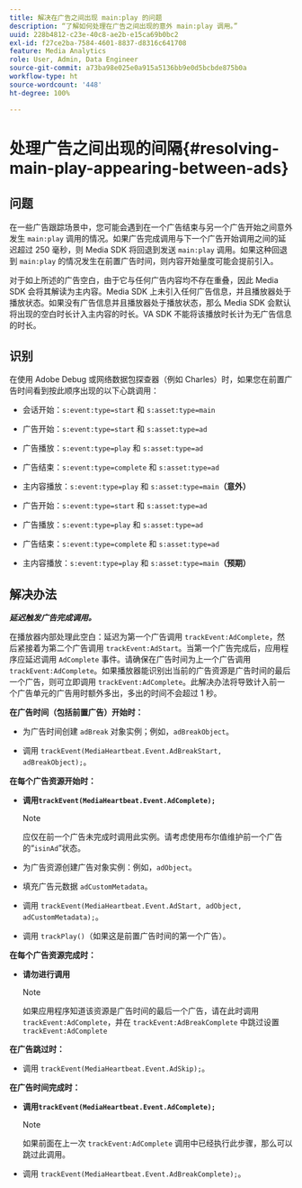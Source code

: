 ```yaml
---
title: 解决在广告之间出现 main:play 的问题
description: “了解如何处理在广告之间出现的意外 main:play 调用。”
uuid: 228b4812-c23e-40c8-ae2b-e15ca69b0bc2
exl-id: f27ce2ba-7584-4601-8837-d8316c641708
feature: Media Analytics
role: User, Admin, Data Engineer
source-git-commit: a73ba98e025e0a915a5136bb9e0d5bcbde875b0a
workflow-type: ht
source-wordcount: '448'
ht-degree: 100%

---
```



# 处理广告之间出现的间隔{#resolving-main-play-appearing-between-ads}

## 问题

在一些广告跟踪场景中，您可能会遇到在一个广告结束与另一个广告开始之间意外发生 `main:play` 调用的情况。如果广告完成调用与下一个广告开始调用之间的延迟超过 250 毫秒，则 Media SDK 将回退到发送 `main:play` 调用。如果这种回退到 `main:play` 的情况发生在前置广告时间，则内容开始量度可能会提前引入。

对于如上所述的广告空白，由于它与任何广告内容均不存在重叠，因此 Media SDK 会将其解读为主内容。Media SDK 上未引入任何广告信息，并且播放器处于播放状态。如果没有广告信息并且播放器处于播放状态，那么 Media SDK 会默认将出现的空白时长计入主内容的时长。VA SDK 不能将该播放时长计为无广告信息的时长。

## 识别

在使用 Adobe Debug 或网络数据包探查器（例如 Charles）时，如果您在前置广告时间看到按此顺序出现的以下心跳调用：

* 会话开始：`s:event:type=start` 和 `s:asset:type=main`
* 广告开始：`s:event:type=start` 和 `s:asset:type=ad`
* 广告播放：`s:event:type=play` 和 `s:asset:type=ad`
* 广告结束：`s:event:type=complete` 和 `s:asset:type=ad`
* 主内容播放：`s:event:type=play` 和 `s:asset:type=main`**（意外）**

* 广告开始：`s:event:type=start` 和 `s:asset:type=ad`
* 广告播放：`s:event:type=play` 和 `s:asset:type=ad`
* 广告结束：`s:event:type=complete` 和 `s:asset:type=ad`
* 主内容播放：`s:event:type=play` 和 `s:asset:type=main`**（预期）**

## 解决办法

***延迟触发广告完成调用。***

在播放器内部处理此空白：延迟为第一个广告调用 `trackEvent:AdComplete`，然后紧接着为第二个广告调用 `trackEvent:AdStart`。当第一个广告完成后，应用程序应延迟调用 `AdComplete` 事件。请确保在广告时间为上一个广告调用 `trackEvent:AdComplete`。如果播放器能识别出当前的广告资源是广告时间的最后一个广告，则可立即调用 `trackEvent:AdComplete`。此解决办法将导致计入前一个广告单元的广告用时额外多出，多出的时间不会超过 1 秒。

**在广告时间（包括前置广告）开始时：**

* 为广告时间创建 `adBreak` 对象实例；例如，`adBreakObject`。

* 调用 `trackEvent(MediaHeartbeat.Event.AdBreakStart, adBreakObject);`。

**在每个广告资源开始时：**

* **调用`trackEvent(MediaHeartbeat.Event.AdComplete);`**

   >[!NOTE]
   >
   >应仅在前一个广告未完成时调用此实例。请考虑使用布尔值维护前一个广告的“`isinAd`”状态。

* 为广告资源创建广告对象实例：例如，`adObject`。
* 填充广告元数据 `adCustomMetadata`。
* 调用 `trackEvent(MediaHeartbeat.Event.AdStart, adObject, adCustomMetadata);`。
* 调用 `trackPlay()`（如果这是前置广告时间的第一个广告）。

**在每个广告资源完成时：**

* **请勿进行调用**

   >[!NOTE]
   >
   >如果应用程序知道该资源是广告时间的最后一个广告，请在此时调用 `trackEvent:AdComplete`，并在 `trackEvent:AdBreakComplete` 中跳过设置 `trackEvent:AdComplete`

**在广告跳过时：**

* 调用 `trackEvent(MediaHeartbeat.Event.AdSkip);`。

**在广告时间完成时：**

* **调用`trackEvent(MediaHeartbeat.Event.AdComplete);`**

   >[!NOTE]
   >
   >如果前面在上一次 `trackEvent:AdComplete` 调用中已经执行此步骤，那么可以跳过此调用。

* 调用 `trackEvent(MediaHeartbeat.Event.AdBreakComplete);`。
